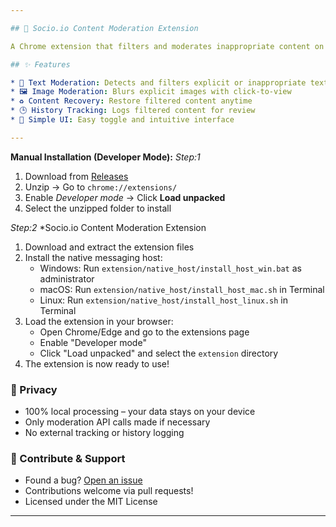 ```yaml
---

## 🚀 Socio.io Content Moderation Extension

A Chrome extension that filters and moderates inappropriate content on the web.

## ✨ Features

* 🧹 Text Moderation: Detects and filters explicit or inappropriate text
* 🖼️ Image Moderation: Blurs explicit images with click-to-view
* ♻️ Content Recovery: Restore filtered content anytime
* 🕒 History Tracking: Logs filtered content for review
* 🧭 Simple UI: Easy toggle and intuitive interface

---
```

**Manual Installation (Developer Mode):**
*Step:1*
1. Download from [Releases](https://github.com/yourusername/socio-io/releases)
2. Unzip → Go to `chrome://extensions/`
3. Enable *Developer mode* → Click **Load unpacked**
4. Select the unzipped folder to install

*Step:2*
*Socio.io Content Moderation Extension
1. Download and extract the extension files
2. Install the native messaging host:
   - Windows: Run `extension/native_host/install_host_win.bat` as administrator
   - macOS: Run `extension/native_host/install_host_mac.sh` in Terminal
   - Linux: Run `extension/native_host/install_host_linux.sh` in Terminal
3. Load the extension in your browser:
   - Open Chrome/Edge and go to the extensions page
   - Enable "Developer mode"
   - Click "Load unpacked" and select the `extension` directory
4. The extension is now ready to use!

### 🔐 Privacy

* 100% local processing – your data stays on your device
* Only moderation API calls made if necessary
* No external tracking or history logging

### 🙌 Contribute & Support

* Found a bug? [Open an issue](https://github.com/yourusername/socio-io/issues)
* Contributions welcome via pull requests!
* Licensed under the MIT License
  

---
